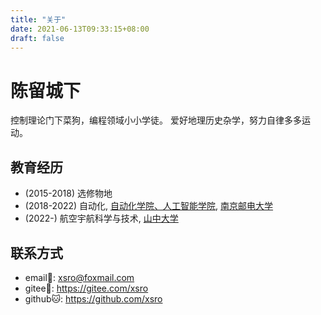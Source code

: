 ```yaml
---
title: "关于"
date: 2021-06-13T09:33:15+08:00
draft: false
---
```


# 陈留城下

控制理论门下菜狗，编程领域小小学徒。
爱好地理历史杂学，努力自律多多运动。

## 教育经历

- (2015-2018) 选修物地
- (2018-2022) 自动化, [自动化学院、人工智能学院][college], [南京邮电大学][njupt]
- (2022-) 航空宇航科学与技术, [山中大学][sysusz]

[njupt]: http://www.njupt.edu.cn/ "NJUPT"
[college]: http://coa.njupt.edu.cn "College of Automation & College of Artificial Intellegence"
[sysusz]: https://saa.sysu.edu.cn/ "School of Aeronautics and Astronautics"

## 联系方式

- email📧: <xsro@foxmail.com>
- gitee🐎: <https://gitee.com/xsro>
- github🐱: <https://github.com/xsro>
